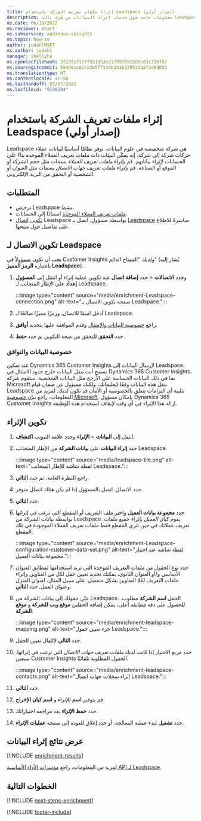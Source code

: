 ```yaml
---
title: إثراء ملفات تعريف الشركة باستخدام Leadspace (إصدار أولي)
description: معلومات عامة حول خدمات إثراء البيانات من طرف ثالث Leadspace.
ms.date: 06/10/2022
ms.reviewer: mhart
ms.subservice: audience-insights
ms.topic: how-to
author: jodahlMSFT
ms.author: jodahl
manager: shellyha
ms.openlocfilehash: 3f23fe7177f931db3e3179970915d0cd3c736f87
ms.sourcegitcommit: 594081c82ca385f7143b3416378533aaf2d6d0d3
ms.translationtype: HT
ms.contentlocale: ar-SA
ms.lasthandoff: 07/27/2022
ms.locfileid: "9196194"
---
```

# <a name="enrich-company-profiles-with-leadspace-preview"></a>إثراء ملفات تعريف الشركة باستخدام Leadspace (إصدار أولي)

Leadspace هي شركة متخصصة في علوم البيانات، توفر نظامًا أساسيًا لبيانات عملاء حركات شركة إلى شركة. إنه يمكّن البيئات ذات ملفات تعريف العملاء الموحدة بناءً على الحسابات لإثراء بياناتهم. قم بإثراء *ملفات تعريف العملاء* بسمات مثل حجم الشركة أو الموقع أو الصناعة. قم بإثراء *ملفات تعريف جهات الاتصال* بسمات مثل العنوان أو الشخصية أو التحقق من البريد الإلكتروني.

## <a name="prerequisites"></a>المتطلبات

- ترخيص Leadspace نشط.
- [ملفات تعريف العملاء الموحدة](customer-profiles.md) استنادًا إلى الحسابات.
- [تكوين](#configure-the-connection-for-leadspace) [اتصال](connections.md) Leadspace بواسطة مسؤول. اتصل بـ [Leadspace](https://www.leadspace.com/leadspace-microsoft-dynamics-365/) مباشرةً للاطلاع على تفاصيل حول منتجها.

## <a name="configure-the-connection-for-leadspace"></a>تكوين الاتصال لـ Leadspace

يجب أن تكون [مسؤولاً](permissions.md#admin) في Customer Insights ولديك "المفتاح الدائم" (يُشار إليه باعتباره **الرمز المميز Leadspace**).

1. حدد **إضافة اتصال** عند تكوين عملية إثراء أو انتقل إلى **المسؤول‏‎** > **الاتصالات‏‎** وحدد **إعداد** على الإطار المتجانب لـ Leadspace.

   :::image type="content" source="media/enrichment-Leadspace-connection.png" alt-text="صفحة تكوين الاتصال بـ Leadspace.":::

1. أدخل اسمًا للاتصال، ورمزًا مميزًا صالحًا لـ Leadspace.

1. راجع [خصوصية البيانات والامتثال](#data-privacy-and-compliance) وقدم الموافقة عليها بتحديد **أوافق**.

1. حدد **التحقق** للتحقق من صحة التكوين ثم حدد **حفظ** .

### <a name="data-privacy-and-compliance"></a>خصوصية البيانات والتوافق

عند تمكين Dynamics 365 Customer Insights لإرسال البيانات إلى Leadspace، تسمح أنت بنقل البيانات خارج حدود الامتثال في Dynamics 365 Customer Insights، بما في ذلك البيانات الحساسة على الأرجح مثل البيانات الشخصية. ستقوم شركة Microsoft بنقل هذه البيانات وفقًا لتعليماتك، ولكنك مسؤول عن ضمان قيام Leadspace بتلبية أي التزامات تتعلق بالخصوصية أو الأمان قد تكون لديك. لمزيد من المعلومات، راجع [بيان خصوصية Microsoft](https://go.microsoft.com/fwlink/?linkid=396732).
بإمكان مسؤول Dynamics 365 Customer Insights إزالة هذا الإثراء في أي وقت لإيقاف استخدام هذه الوظيفة.

## <a name="configure-the-enrichment"></a>تكوين الإثراء

1. انتقل إلى **البيانات** > **الإثراء** وحدد علامة التبويب **اكتشاف**.

1. حدد **إثراء البيانات** على **بيانات الشركة** من الإطار المتجانب Leadspace.

   :::image type="content" source="media/leadspace-tile.png" alt-text="لقطة شاشة للإطار المتجانب Leadspace.":::

1. راجع النظرة العامة، ثم حدد **التالي**.

1. حدد الاتصال. اتصل بالمسؤول إذا لم يكن هناك اتصال متوفر.

1. حدد **التالي**.

1. حدد **مجموعة بيانات العميل** واختر ملف التعريف أو المقطع التي ترغب في إثرائها بواسطة بيانات الشركة من Leadspace. يقوم كيان *العميل* بإثراء جميع ملفات تعريف عملائك في حين تثري المقطع فقط ملفات تعريف العملاء الموجودة في تلك المقطع.

    :::image type="content" source="media/enrichment-Leadspace-configuration-customer-data-set.png" alt-text="لقطة شاشة عند اختيار مجموعة بيانات العميل.":::

1. حدد نوع الحقول من ملفات التعريف الموحدة التي تريد استخدامها لمطابق العنوان الأساسي و/أو العنوان الثانوي. يمكنك تحديد تعيين حقل لكل من العناوين وإثراء ملفات التعريف لكلا العناوين بشكل منفصل. على سبيل المثال، لعنوان المنزل وعنوان العمل. حدد **التالي**.

1. عيّن حقولك إلى بيانات الشركة من Leadspace. الحقل **اسم الشركة** مطلوب. للحصول على دقة مطابقه أعلى، يمكن إضافة الحقلين **موقع ويب للشركة** و **موقع الشركة**.

   :::image type="content" source="media/enrichment-leadspace-mapping.png" alt-text="جزء تعيين حقول Leadspace.":::

1. حدد **التالي** لإكمال تعيين الحقل.

1. حدد مربع الاختيار إذا كانت لديك *ملفات تعريف جهات الاتصال* التي ترغب في إثرائها. سيعين Customer Insights الحقول المطلوبة تلقائيًا.

   :::image type="content" source="media/enrichment-leadspace-contacts.png" alt-text="إثراء سجلات جهات اتصال Leadspace.":::

1. حدد **التالي**.

1. قم بتوفير **اسم** للإثراء و **اسم كيان الإخراج**.

1. حدد **حفظ الإثراء** بعد مراجعة اختياراتك.

1. حدد **تشغيل** لبدء عملية المعالجة، أو حدد إغلاق للعودة إلى صفحة **عمليات الإثراء**.

## <a name="view-enrichment-results"></a>عرض نتائج إثراء البيانات

[!INCLUDE [enrichment-results](includes/enrichment-results.md)]

لمزيد من المعلومات، راجع [مؤشرات الأداء الأساسية API لـ Leadspace](https://support.leadspace.com/hc/en-us/sections/201997649-API).

## <a name="next-steps"></a>الخطوات التالية

[!INCLUDE [next-steps-enrichment](includes/next-steps-enrichment.md)]

[!INCLUDE [footer-include](includes/footer-banner.md)]
